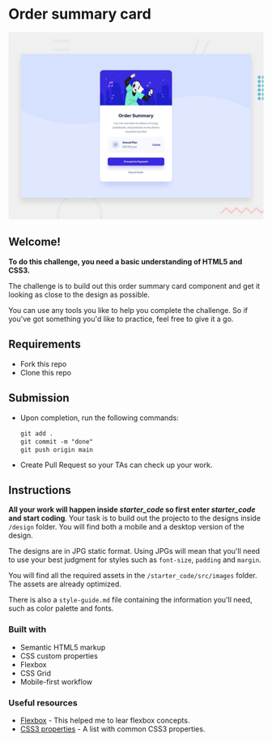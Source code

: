 # Order summary card

![Design preview for the Order summary card coding challente](./design/desktop-preview.jpg)

## Welcome! 

**To do this challenge, you need a basic understanding of HTML5 and CSS3.**

The challenge is to build out this order summary card component and get it looking as close to the design as possible.

You can use any tools you like to help you complete the challenge. So if you've got something you'd like to practice, feel free to give it a go.
## Requirements

- Fork this repo
- Clone this repo

## Submission

- Upon completion, run the following commands:

  ```
  git add .
  git commit -m "done"
  git push origin main
  ```

- Create Pull Request so your TAs can check up your work.

## Instructions

**All your work will happen inside *starter_code* so first enter *starter_code*  and start coding**.
Your task is to build out the projecto to the designs inside `/design` folder. You will find both a mobile and a desktop version of the design. 

The designs are in JPG static format. Using JPGs will mean that you'll need to use your best judgment for styles such as `font-size`, `padding` and `margin`. 

You will find all the required assets in the `/starter_code/src/images` folder. The assets are already optimized.

There is also a `style-guide.md` file containing the information you'll need, such as color palette and fonts.

### Built with

- Semantic HTML5 markup
- CSS custom properties
- Flexbox
- CSS Grid
- Mobile-first workflow

### Useful resources

- [Flexbox](https://developer.mozilla.org/en-US/docs/Learn/CSS/CSS_layout/Flexbox) - This helped me to lear flexbox concepts. 
- [CSS3 properties](https://css-tricks.com/almanac/properties/) - A list with common CSS3 properties.